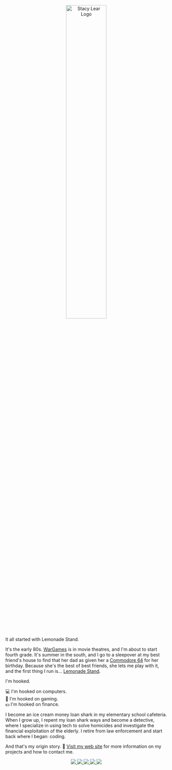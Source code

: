 <p align="center" width="100%">
<img src="https://user-images.githubusercontent.com/57073322/213937170-5dbe50fe-0014-48e2-80f7-5c04be7904bb.svg" width=50% alt="Stacy Lear Logo">
</p>

It all started with Lemonade Stand. 

It's the early 80s. <a href="https://en.wikipedia.org/wiki/WarGames">WarGames</a> is in movie theatres, and I'm about to start fourth grade. It's summer in the south, and I go to a sleepover at my best friend's house to find that her dad as given her a <a href="https://en.wikipedia.org/wiki/Commodore_64">Commodore 64</a> for her birthday. Because she's the best of best friends, she lets me play with it, and the first thing I run is... <a href="https://c64online.com/c64-games/lemonade-stand/">Lemonade Stand</a>.

I'm hooked. 

:computer: I'm hooked on computers.<br> 
:game_die: I'm hooked on gaming. <br>
:dollar: I'm hooked on finance. 

I become an ice cream money loan shark in my elementary school cafeteria. When I grow up, I repent my loan shark ways and become a detective, where I specialize in using tech to solve homicides and investigate the financial exploitation of the elderly. I retire from law enforcement and start back where I began: coding.

And that's my origin story. :lemon: <a href="https://www.stacylear.com" target="_blank">Visit my web site</a> for more information on my projects and how to contact me.

<p align="center">
  <a href="https://stacy.lear.com" target="_blank">
    <img src="https://img.shields.io/static/v1?label=|&message=WEBSITE&color=F7DF1E&style=flat&logo=react&logo-color=white"/>
  </a>
  <a href="[https://stacylear.com/linkedin](https://www.linkedin.com/in/stacylear/)" target="_blank">
    <img src="https://img.shields.io/static/v1?label=|&message=LINKED-IN&color=cdf998&style=flat&logo=linkedin&logo-color=white"/>
  </a>
  <a href="[https://shawncharles.com/twitter](https://twitter.com/StacyLearSDE)" target="_blank">
    <img src="https://img.shields.io/static/v1?label=|&message=TWITTER&color=F7DF1E&style=flat&logo=twitter&logo-color=white"/>
  </a>
  <a href="[https://shawncharles.com/angellist](https://angel.co/u/stacy-lear)" target="_blank">
      <img src="https://img.shields.io/static/v1?label=|&message=ANGEL-LIST&color=cdf998&style=flat&logo=angellist&logo-color=white"/>
  </a>
  <a href="[https://shawncharles.com/resume](https://stacylear.com/resume.pdf)" target="_blank">
      <img src="https://img.shields.io/static/v1?label=|&message=RESUME&color=F7DF1E&style=flat&logo=react&logo-color=white"/>
  </a>
</p>
